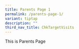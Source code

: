 ```yaml
---
title: Parents Page 1
permalink: /parents-page-1/
variant: tiptap
description: ""
third_nav_title: ChkTargetVisits
---
```

<p>This is Parents Page</p>
